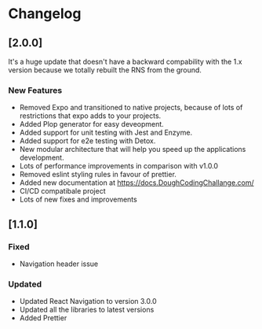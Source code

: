 # Changelog

## [2.0.0]

It's a huge update that doesn't have a backward compability with the 1.x version because we totally rebuilt the RNS from the ground.

### New Features

- Removed Expo and transitioned to native projects, because of lots of restrictions that expo adds to your projects.
- Added Plop generator for easy deveopment.
- Added support for unit testing with Jest and Enzyme.
- Added support for e2e testing with Detox.
- New modular architecture that will help you speed up the applications development.
- Lots of performance improvements in comparison with v1.0.0
- Removed eslint styling rules in favour of prettier.
- Added new documentation at https://docs.DoughCodingChallange.com/
- CI/CD compatibale project
- Lots of new fixes and improvements

## [1.1.0]

### Fixed

- Navigation header issue

### Updated

- Updated React Navigation to version 3.0.0
- Updated all the libraries to latest versions
- Added Prettier
